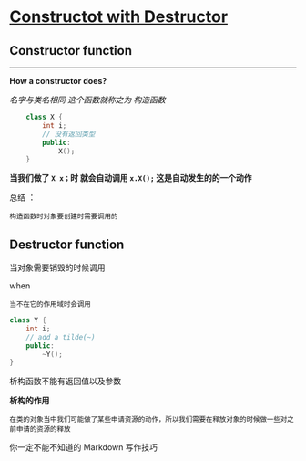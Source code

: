 # [Constructot with Destructor](https://study.163.com/course/courseMain.htm?courseId=271005&_trace_c_p_k2_=9943625a68ec433ba2ef4ca75f2cf1eb)

## Constructor function

---
**How a constructor does?**

*名字与类名相同 这个函数就称之为 构造函数*

```cpp
    class X {
        int i;
        // 没有返回类型
        public:
            X();
    }
```

**当我们做了 `X x；`时 就会自动调用 `x.X();` 这是自动发生的的一个动作**

总结 ：

    构造函数时对象要创建时需要调用的

## Destructor function

当对象需要销毁的时候调用

when

    当不在它的作用域时会调用

```cpp
class Y {
    int i;
    // add a tilde(~)
    public:
        ~Y();
}
```

析构函数不能有返回值以及参数

**析构的作用**

    在类的对象当中我们可能做了某些申请资源的动作，所以我们需要在释放对象的时候做一些对之前申请的资源的释放

你一定不能不知道的 Markdown 写作技巧
